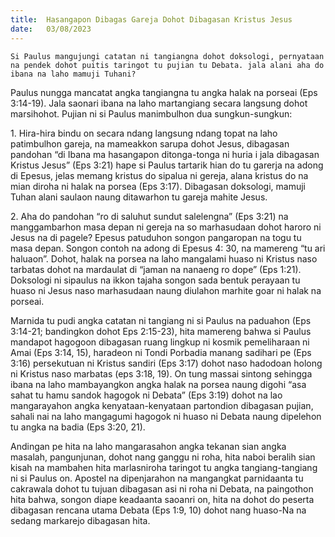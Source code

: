 ```yaml
---
title:  Hasangapon Dibagas Gareja Dohot Dibagasan Kristus Jesus
date:   03/08/2023
---
```


`Si Paulus mangujungi catatan ni tangiangna dohot doksologi, pernyataan na pendek dohot puitis taringot tu pujian tu Debata. jala alani aha do ibana na laho mamuji Tuhani?`

Paulus nungga mancatat angka tangiangna tu angka halak na porseai (Eps 3:14-19). Jala saonari ibana na laho martangiang secara langsung dohot marsihohot. Pujian ni si Paulus  manimbulhon dua sungkun-sungkun:

1\. Hira-hira bindu on secara ndang langsung ndang topat na laho patimbulhon gareja, na mameakkon sarupa dohot Jesus, dibagasan pandohan “di Ibana ma hasangapon ditonga-tonga ni huria i jala dibagasan Kristus Jesus” (Eps 3:21) hape si Paulus tartarik hian do tu garerja na adong di Epesus, jelas memang kristus do sipalua ni gereja, alana kristus do na mian diroha ni halak na porsea (Eps 3:17). Dibagasan doksologi, mamuji Tuhan alani saulaon naung ditawarhon tu gareja mahite Jesus.

2\. Aha do pandohan “ro di saluhut sundut salelengna” (Eps 3:21) na manggambarhon masa depan ni gereja na so marhasudaan dohot haroro ni Jesus na di pagele? Epesus patuduhon songon pangaropan na togu tu masa depan. Songon contoh na adong di Epesus 4: 30, na mamereng “tu ari haluaon”. Dohot, halak na porsea na laho mangalami huaso ni Kristus naso tarbatas dohot na mardaulat di “jaman na nanaeng ro dope” (Eps 1:21). Doksologi ni sipaulus na ikkon tajaha songon sada bentuk perayaan tu huaso ni Jesus naso marhasudaan naung diulahon marhite goar ni halak na porseai.

Marnida tu pudi angka catatan ni tangiang ni si Paulus na paduahon (Eps 3:14-21; bandingkon dohot Eps 2:15-23), hita mamereng bahwa si Paulus mandapot hagogoon dibagasan ruang lingkup ni kosmik pemeliharaan ni Amai (Eps 3:14, 15), haradeon ni Tondi Porbadia manang sadihari pe (Eps 3:16) persekutuan ni Kristus sandiri (Eps 3:17) dohot naso hadodoan holong ni Kristus naso marbatas (eps 3:18, 19). On tung massai sintong sehingga ibana na laho mambayangkon angka halak na porsea naung digohi “asa sahat tu hamu sandok hagogok ni Debata” (Eps 3:19) dohot na lao mangarayahon angka kenyataan-kenyataan partondion dibagasan pujian, sahali nai na laho mangagumi hagogok ni huaso ni Debata naung dipelehon tu angka na badia (Eps 3:20, 21).

Andingan pe hita na laho mangarasahon angka tekanan sian angka masalah, pangunjunan, dohot nang ganggu ni roha, hita naboi beralih sian kisah na mambahen hita marlasniroha taringot tu angka tangiang-tangiang ni si Paulus on. Apostel na dipenjarahon na mangangkat parnidaanta tu cakrawala dohot tu tujuan dibagasan asi ni roha ni Debata, na paingothon hita bahwa, songon diape keadaanta saoanri on, hita na dohot do peserta dibagasan rencana utama Debata (Eps 1:9, 10) dohot nang huaso-Na na sedang markarejo dibagasan hita.